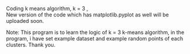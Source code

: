 Coding k means algorithm, k = 3 ,   
New version of the code which has matplotlib.pyplot as well will be uploaded soon.

Note:
    This program is to learn the logic of k = 3 k-means algorithm, in the program, i have set example dataset and example random points of each clusters.
    Thank you.
